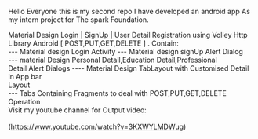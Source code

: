 Hello Everyone this is my second repo I have developed an android app As my intern project for The spark Foundation.

Material Design  Login | SignUp | User Detail Registration using Volley Http Library Android [ POST,PUT,GET,DELETE ] . 
Contain:
<br>--- Material design Login Activity
--- Material design signUp Alert Dialog<br>
--- material Design Personal Detail,Education Detail,Professional <br>
    Detail Alert Dialogs
---- Material Design TabLayout with Customised Detail in App bar <br>
     Layout<br>
---  Tabs Containing Fragments to deal with POST,PUT,GET,DELETE Operation<br>
      Visit my youtube channel for Output video:<br> </a><br>
      (https://www.youtube.com/watch?v=3KXWYLMDWug)
      <br>
      
      
